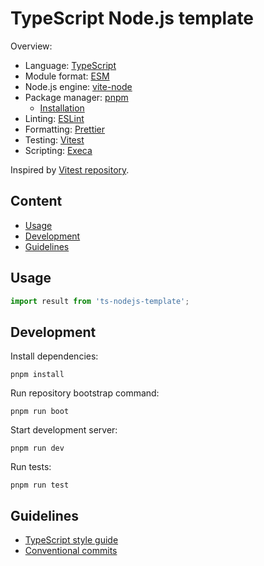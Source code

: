 # TypeScript Node.js template

Overview:

- Language: [TypeScript](https://www.typescriptlang.org)
- Module format: [ESM](https://gist.github.com/sindresorhus/a39789f98801d908bbc7ff3ecc99d99c#file-esm-package-md)
- Node.js engine: [vite-node](https://github.com/vitest-dev/vitest/tree/main/packages/vite-node)
- Package manager: [pnpm](https://pnpm.io)
  - [Installation](https://pnpm.io/installation)
- Linting: [ESLint](https://eslint.org/)
- Formatting: [Prettier](https://prettier.io/)
- Testing: [Vitest](https://vitest.dev)
- Scripting: [Execa](https://github.com/sindresorhus/execa/blob/main/docs/scripts.md)

Inspired by [Vitest repository](https://github.com/vitest-dev/vitest).

## Content

- [Usage](#usage)
- [Development](#development)
- [Guidelines](#guidelines)

## Usage

```javascript
import result from 'ts-nodejs-template';
```

## Development

Install dependencies:

```shell
pnpm install
```

Run repository bootstrap command:

```shell
pnpm run boot
```

Start development server:

```shell
pnpm run dev
```

Run tests:

```shell
pnpm run test
```

## Guidelines

- [TypeScript style guide](https://google.github.io/styleguide/tsguide.html)
- [Conventional commits](https://github.com/conventional-changelog/commitlint#what-is-commitlint)
